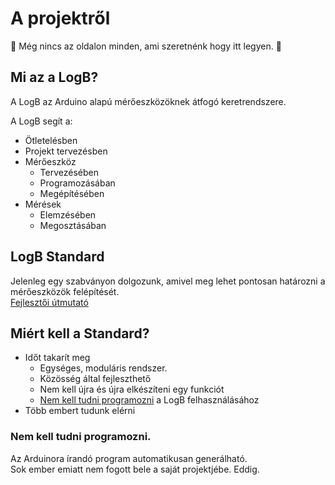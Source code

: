 # A projektről

:construction: Még nincs az oldalon minden, ami szeretnénk hogy itt legyen. :construction:

## Mi az a LogB?

A LogB az Arduino alapú mérőeszközöknek átfogó keretrendszere.

A LogB segít a:

- Ötletelésben
- Projekt tervezésben
- Mérőeszköz
  - Tervezésében
  - Programozásában
  - Megépítésében
- Mérések
  - Elemzésében
  - Megosztásában

## LogB Standard

Jelenleg egy szabványon dolgozunk, amivel meg lehet pontosan határozni a mérőeszközök felépítését.\
[Fejlesztői útmutató](/guide.md)

## Miért kell a Standard?

- Időt takarít meg
  - Egységes, moduláris rendszer.
  - Közösség által fejleszthető
  - Nem kell újra és újra elkészíteni egy funkciót
  - [Nem kell tudni programozni](#nem-kell-tudni-programozni) a LogB felhasználásához
- Több embert tudunk elérni

### Nem kell tudni programozni.

Az Arduinora írandó program automatikusan generálható.\
Sok ember emiatt nem fogott bele a saját projektjébe. Eddig.
